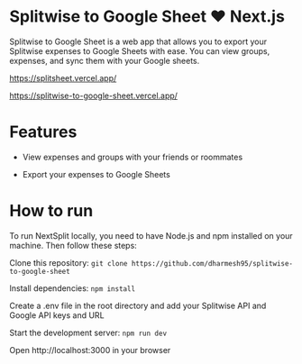 # Splitwise to Google Sheet ♥️ Next.js
Splitwise to Google Sheet is a web app that allows you to export your Splitwise expenses to Google Sheets with ease. You can view groups, expenses, and sync them with your Google sheets.

https://splitsheet.vercel.app/

https://splitwise-to-google-sheet.vercel.app/

# Features

- View expenses and groups with your friends or roommates

- Export your expenses to Google Sheets

# How to run
To run NextSplit locally, you need to have Node.js and npm installed on your machine. Then follow these steps:

Clone this repository: `git clone https://github.com/dharmesh95/splitwise-to-google-sheet`

Install dependencies: `npm install`

Create a .env file in the root directory and add your Splitwise API and Google API keys and URL

Start the development server: `npm run dev`

Open http://localhost:3000 in your browser

